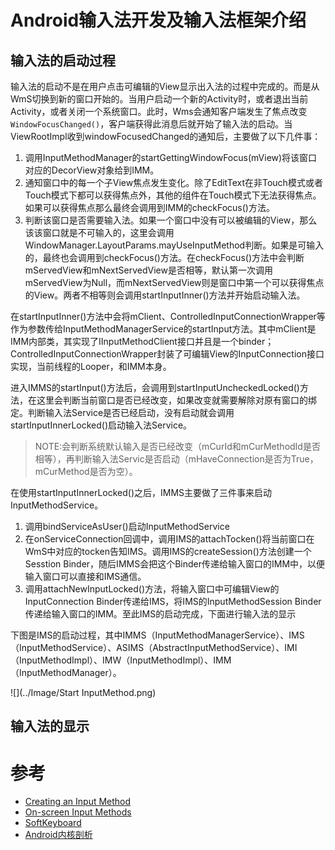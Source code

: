 # Android输入法开发及输入法框架介绍

## 输入法的启动过程

输入法的启动不是在用户点击可编辑的View显示出入法的过程中完成的。而是从WmS切换到新的窗口开始的。当用户启动一个新的Activity时，或者退出当前Activity，或者关闭一个系统窗口。此时，Wms会通知客户端发生了焦点改变`WindowFocusChanged()`，客户端获得此消息后就开始了输入法的启动。当ViewRootImpl收到windowFocusedChanged的通知后，主要做了以下几件事：

1. 调用InputMethodManager的startGettingWindowFocus(mView)将该窗口对应的DecorView对象给到IMM。
2. 通知窗口中的每一个子View焦点发生变化。除了EditText在非Touch模式或者Touch模式下都可以获得焦点外，其他的组件在Touch模式下无法获得焦点。如果可以获得焦点那么最终会调用到IMM的checkFocus()方法。
3. 判断该窗口是否需要输入法。如果一个窗口中没有可以被编辑的View，那么该该窗口就是不可输入的，这里会调用WindowManager.LayoutParams.mayUseInputMethod判断。如果是可输入的，最终也会调用到checkFocus()方法。在checkFocus()方法中会判断mServedView和mNextServedView是否相等，默认第一次调用mServedView为Null，而mNextServedView则是窗口中第一个可以获得焦点的View。两者不相等则会调用startInputInner()方法并开始启动输入法。

在startInputInner()方法中会将mClient、ControlledInputConnectionWrapper等作为参数传给InputMethodManagerService的startInput方法。其中mClient是IMM内部类，其实现了IInputMethodClient接口并且是一个binder；ControlledInputConnectionWrapper封装了可编辑View的InputConnection接口实现，当前线程的Looper，和IMM本身。

进入IMMS的startInput()方法后，会调用到startInputUncheckedLocked()方法，在这里会判断当前窗口是否已经改变，如果改变就需要解除对原有窗口的绑定。判断输入法Service是否已经启动，没有启动就会调用startInputInnerLocked()启动输入法Service。

> NOTE:会判断系统默认输入是否已经改变（mCurId和mCurMethodId是否相等），再判断输入法Servic是否启动（mHaveConnection是否为True，mCurMethod是否为空）。

在使用startInputInnerLocked()之后，IMMS主要做了三件事来启动InputMethodService。

1. 调用bindServiceAsUser()启动InputMethodService
2. 在onServiceConnection回调中，调用IMS的attachTocken()将当前窗口在WmS中对应的tocken告知IMS。调用IMS的createSession()方法创建一个Sesstion Binder，随后IMMS会把这个Binder传递给输入窗口的IMM中，以便输入窗口可以直接和IMS通信。
3. 调用attachNewInputLocked()方法，将输入窗口中可编辑View的InputConnection Binder传递给IMS，将IMS的InputMethodSession Binder传递给输入窗口的IMM。至此IMS的启动完成，下面进行输入法的显示

下图是IMS的启动过程，其中IMMS（InputMethodManagerService）、IMS（InputMethodService）、ASIMS（AbstractInputMethodService）、IMI（InputMethodImpl）、IMW（InputMethodImpl）、IMM（InputMethodManager）。

![](../Image/Start InputMethod.png)

## 输入法的显示



# 参考

* [Creating an Input Method](https://developer.android.com/guide/topics/text/creating-input-method.html)
* [On-screen Input Methods](http://android-developers.blogspot.com/2009/04/updating-applications-for-on-screen.html)
* [SoftKeyboard](https://android.googlesource.com/platform/development/+/master/samples/SoftKeyboard/)
* [Android内核剖析](#inner)
